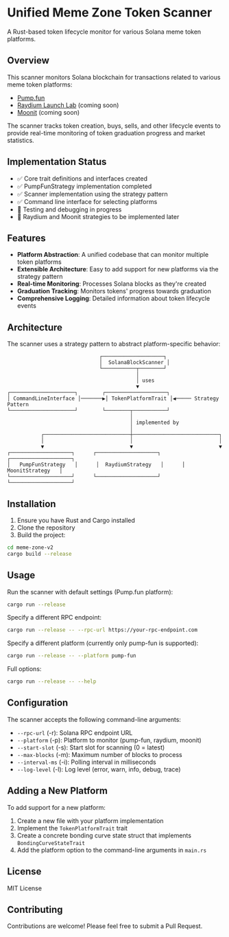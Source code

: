 # Unified Meme Zone Token Scanner

A Rust-based token lifecycle monitor for various Solana meme token platforms.

## Overview

This scanner monitors Solana blockchain for transactions related to various meme token platforms:

- [Pump.fun](https://pump.fun/)
- [Raydium Launch Lab](https://raydium.io/launchpad/) (coming soon)
- [Moonit](https://moonit.so/) (coming soon)

The scanner tracks token creation, buys, sells, and other lifecycle events to provide real-time monitoring of token graduation progress and market statistics.

## Implementation Status

- ✅ Core trait definitions and interfaces created
- ✅ PumpFunStrategy implementation completed
- ✅ Scanner implementation using the strategy pattern
- ✅ Command line interface for selecting platforms
- 🚧 Testing and debugging in progress
- 🔄 Raydium and Moonit strategies to be implemented later

## Features

- **Platform Abstraction**: A unified codebase that can monitor multiple token platforms
- **Extensible Architecture**: Easy to add support for new platforms via the strategy pattern
- **Real-time Monitoring**: Processes Solana blocks as they're created
- **Graduation Tracking**: Monitors tokens' progress towards graduation
- **Comprehensive Logging**: Detailed information about token lifecycle events

## Architecture

The scanner uses a strategy pattern to abstract platform-specific behavior:

```
                              ┌────────────────────┐
                              │  SolanaBlockScanner │
                              └───────────┬────────┘
                                          │
                                          │ uses
                                          ▼
┌─────────────────────┐        ┌────────────────────┐
│ CommandLineInterface │───────▶│ TokenPlatformTrait │◀───── Strategy Pattern
└─────────────────────┘        └────────┬───────────┘
                                        │
                                        │ implemented by
                                        │
           ┌────────────────────────────┼────────────────────────────┐
           │                            │                            │
           ▼                            ▼                            ▼
┌────────────────────┐      ┌────────────────────┐      ┌────────────────────┐
│   PumpFunStrategy   │      │  RaydiumStrategy   │      │   MoonitStrategy   │
└────────────────────┘      └────────────────────┘      └────────────────────┘
```

## Installation

1. Ensure you have Rust and Cargo installed
2. Clone the repository
3. Build the project:

```bash
cd meme-zone-v2
cargo build --release
```

## Usage

Run the scanner with default settings (Pump.fun platform):

```bash
cargo run --release
```

Specify a different RPC endpoint:

```bash
cargo run --release -- --rpc-url https://your-rpc-endpoint.com
```

Specify a different platform (currently only pump-fun is supported):

```bash
cargo run --release -- --platform pump-fun
```

Full options:

```bash
cargo run --release -- --help
```

## Configuration

The scanner accepts the following command-line arguments:

- `--rpc-url` (-r): Solana RPC endpoint URL
- `--platform` (-p): Platform to monitor (pump-fun, raydium, moonit)
- `--start-slot` (-s): Start slot for scanning (0 = latest)
- `--max-blocks` (-m): Maximum number of blocks to process
- `--interval-ms` (-i): Polling interval in milliseconds
- `--log-level` (-l): Log level (error, warn, info, debug, trace)

## Adding a New Platform

To add support for a new platform:

1. Create a new file with your platform implementation
2. Implement the `TokenPlatformTrait` trait
3. Create a concrete bonding curve state struct that implements `BondingCurveStateTrait`
4. Add the platform option to the command-line arguments in `main.rs`

## License

MIT License

## Contributing

Contributions are welcome! Please feel free to submit a Pull Request. 